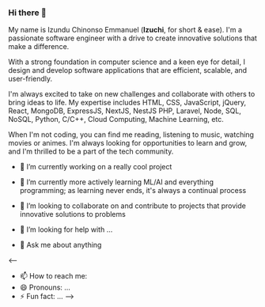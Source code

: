 ### Hi there 👋

My name is Izundu Chinonso Emmanuel (**Izuchi**, for short & ease). I'm a passionate software engineer with a drive to create innovative solutions that make a difference.

With a strong foundation in computer science and a keen eye for detail, I design and develop software applications that are efficient, scalable, and user-friendly.

I'm always excited to take on new challenges and collaborate with others to bring ideas to life. My expertise includes HTML, CSS, JavaScript, jQuery, React, MongoDB, ExpressJS, NextJS, NestJS PHP, Laravel, Node, SQL, NoSQL, Python, C/C++, Cloud Computing, Machine Learning, etc. 

When I'm not coding, you can find me reading, listening to music, watching movies or animes. I'm always looking for opportunities to learn and grow, and I'm thrilled to be a part of the tech community.

- 🔭 I’m currently working on a really cool project

- 🌱 I’m currently more actively learning ML/AI and everything programming; as learning never ends, it's always a continual process

- 👯 I’m looking to collaborate on and contribute to projects that provide innovative solutions to problems

- 🤔 I’m looking for help with ...

- 💬 Ask me about anything

<--
- 📫 How to reach me: 
- 😄 Pronouns: ...
- ⚡ Fun fact: ...
-->
